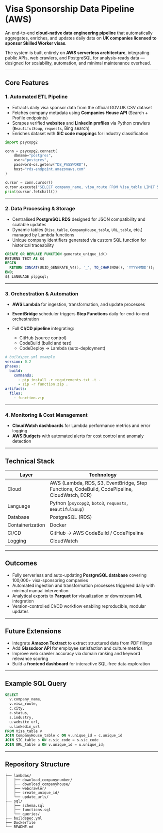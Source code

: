 # Visa Sponsorship Data Pipeline (AWS)

An end-to-end **cloud-native data engineering pipeline** that automatically aggregates, enriches, and updates daily data on **UK companies licensed to sponsor Skilled Worker visas**.

The system is built entirely on **AWS serverless architecture**, integrating public APIs, web crawlers, and PostgreSQL for analysis-ready data — designed for scalability, automation, and minimal maintenance overhead.

---

## Core Features

### 1. Automated ETL Pipeline
- Extracts daily visa sponsor data from the official GOV.UK CSV dataset  
- Fetches company metadata using **Companies House API** (Search + Profile endpoints)  
- Scrapes verified **websites** and **LinkedIn profiles** via Python crawlers (`BeautifulSoup`, `requests`, Bing search)  
- Enriches dataset with **SIC code mappings** for industry classification  

```python
import psycopg2

conn = psycopg2.connect(
    dbname="postgres",
    user="postgres",
    password=os.getenv("DB_PASSWORD"),
    host="rds-endpoint.amazonaws.com"
)

cursor = conn.cursor()
cursor.execute("SELECT company_name, visa_route FROM Visa_table LIMIT 5;")
print(cursor.fetchall())
````

---

### 2. Data Processing & Storage

* Centralised **PostgreSQL RDS** designed for JSON compatibility and scalable updates
* Dynamic tables (`Visa_table`, `CompanyHouse_table`, `URL_table`, etc.) managed by Lambda functions
* Unique company identifiers generated via custom SQL function for historical traceability

```sql
CREATE OR REPLACE FUNCTION generate_unique_id()
RETURNS TEXT AS $$
BEGIN
  RETURN CONCAT(UUID_GENERATE_V4(), '_', TO_CHAR(NOW(), 'YYYYMMDD'));
END;
$$ LANGUAGE plpgsql;
```

---

### 3. Orchestration & Automation

* **AWS Lambda** for ingestion, transformation, and update processes
* **EventBridge** scheduler triggers **Step Functions** daily for end-to-end orchestration
* Full **CI/CD pipeline** integrating:

  * GitHub (source control)
  * CodeBuild (build and test)
  * CodeDeploy → Lambda (auto-deployment)

```yaml
# buildspec.yml example
version: 0.2
phases:
  build:
    commands:
      - pip install -r requirements.txt -t .
      - zip -r function.zip .
artifacts:
  files:
    - function.zip
```

---

### 4. Monitoring & Cost Management

* **CloudWatch dashboards** for Lambda performance metrics and error logging
* **AWS Budgets** with automated alerts for cost control and anomaly detection

---

## Technical Stack

| Layer            | Technology                                                                                   |
| ---------------- | -------------------------------------------------------------------------------------------- |
| Cloud            | AWS (Lambda, RDS, S3, EventBridge, Step Functions, CodeBuild, CodePipeline, CloudWatch, ECR) |
| Language         | Python (`psycopg2`, `boto3`, `requests`, `BeautifulSoup`)                                    |
| Database         | PostgreSQL (RDS)                                                                             |
| Containerization | Docker                                                                                       |
| CI/CD            | GitHub → AWS CodeBuild / CodePipeline                                                        |
| Logging          | CloudWatch                                                                                   |

---

## Outcomes

* Fully serverless and auto-updating **PostgreSQL database** covering 100,000+ visa-sponsoring companies
* Automated ingestion and transformation processes triggered daily with minimal manual intervention
* Analytical exports to **Parquet** for visualization or downstream ML integration
* Version-controlled CI/CD workflow enabling reproducible, modular updates

---

## Future Extensions

* Integrate **Amazon Textract** to extract structured data from PDF filings
* Add **Glassdoor API** for employee satisfaction and culture metrics
* Improve web crawler accuracy via domain ranking and keyword relevance scoring
* Build a **frontend dashboard** for interactive SQL-free data exploration

---

## Example SQL Query

```sql
SELECT 
  v.company_name,
  v.visa_route,
  c.city,
  c.status,
  s.industry,
  u.website_url,
  u.linkedin_url
FROM Visa_table v
JOIN CompanyHouse_table c ON v.unique_id = c.unique_id
JOIN SIC_table s ON c.sic_code = s.sic_code
JOIN URL_table u ON v.unique_id = u.unique_id;
```

---

## Repository Structure

```
├── lambdas/
│   ├── download_companynumber/
│   ├── download_companyhouse/
│   ├── webcrawler/
│   ├── create_unique_id/
│   └── update_urls/
├── sql/
│   ├── schema.sql
│   ├── functions.sql
│   └── queries/
├── buildspec.yml
├── Dockerfile
└── README.md
```
